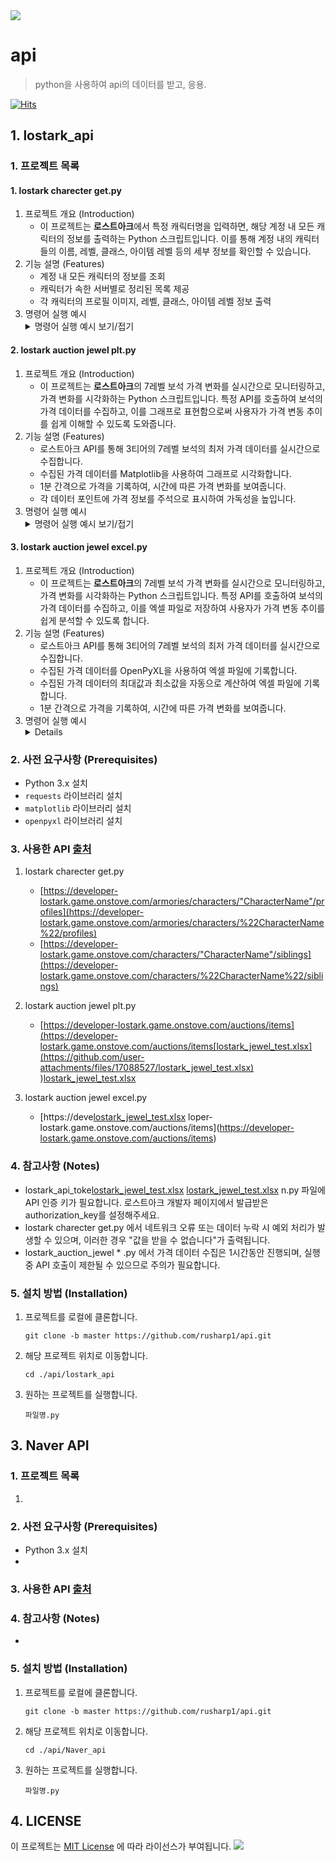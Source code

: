 <img src="https://capsule-render.vercel.app/api?type=waving&amp;color=BDBDC8&amp;height=150&amp;section=header">

# api

> python을 사용하여 api의 데이터를 받고, 응용.

[![Hits](https://hits.seeyoufarm.com/api/count/incr/badge.svg?url=https%3A%2F%2Fgithub.com%2Frusharp1%2Fapi&count_bg=%233B3B3B&title_bg=%23B178BE&icon=&icon_color=%23E7E7E7&title=hits&edge_flat=false)](https://hits.seeyoufarm.com)

## 1\. lostark\_api

### 1\. 프로젝트 목록

#### 1. lostark charecter get.py
1. 프로젝트 개요 (Introduction)
    * 이 프로젝트는 **로스트아크**에서 특정 캐릭터명을 입력하면, 해당 계정 내 모든 캐릭터의 정보를 출력하는 Python 스크립트입니다. 이를 통해 계정 내의 캐릭터들의 이름, 레벨, 클래스, 아이템 레벨 등의 세부 정보를 확인할 수 있습니다.
2. 기능 설명 (Features)
    * 계정 내 모든 캐릭터의 정보를 조회
    * 캐릭터가 속한 서버별로 정리된 목록 제공
    * 각 캐릭터의 프로필 이미지, 레벨, 클래스, 아이템 레벨 정보 출력
3. 명령어 실행 예시
    <details>
      <summary>명령어 실행 예시 보기/접기</summary>
    - 서버명 별로 캐릭터 개수가 출력되며, 프로필 조회가 되는 경우, 프로필을 링크로 제공
        <img src = "https://github.com/user-attachments/assets/799e1620-e08d-42e9-8cc4-fe79a4c1250f" alt = "명령어 실행 예시">
    </br>
      - 캐릭터 프로필 이미지를 찾을 수 없거나, 불러오지 않는 경우 링크가 노출되지 않음
         <img src = "https://github.com/user-attachments/assets/bcb8685e-9d8d-4384-90ae-1a60ca18252a" alt = "명령어 실행 예시">
    </details>
#### 2. lostark auction jewel plt.py
1. 프로젝트 개요 (Introduction)
    * 이 프로젝트는 **로스트아크**의 7레벨 보석 가격 변화를 실시간으로 모니터링하고, 가격 변화를 시각화하는 Python 스크립트입니다. 특정 API를 호출하여 보석의 가격 데이터를 수집하고, 이를 그래프로 표현함으로써 사용자가 가격 변동 추이를 쉽게 이해할 수 있도록 도와줍니다.
2. 기능 설명 (Features)
    * 로스트아크 API를 통해 3티어의 7레벨 보석의 최저 가격 데이터를 실시간으로 수집합니다.
    * 수집된 가격 데이터를 Matplotlib을 사용하여 그래프로 시각화합니다.
    * 1분 간격으로 가격을 기록하여, 시간에 따른 가격 변화를 보여줍니다.
    * 각 데이터 포인트에 가격 정보를 주석으로 표시하여 가독성을 높입니다.
3. 명령어 실행 예시
    <details>
      <summary>명령어 실행 예시 보기/접기</summary>
        <img src = "https://github.com/user-attachments/assets/96ca86fa-9123-431d-b29c-f3263234364a" alt = "명령어 실행 예시">
    </details>
#### 3. lostark auction jewel excel.py
1. 프로젝트 개요 (Introduction)
    * 이 프로젝트는 **로스트아크**의 7레벨 보석 가격 변화를 실시간으로 모니터링하고, 가격 변화를 시각화하는 Python 스크립트입니다. 특정 API를 호출하여 보석의 가격 데이터를 수집하고, 이를 엑셀 파일로 저장하여 사용자가 가격 변동 추이를 쉽게 분석할 수 있도록 합니다.
2. 기능 설명 (Features)
    * 로스트아크 API를 통해 3티어의 7레벨 보석의 최저 가격 데이터를 실시간으로 수집합니다.
    * 수집된 가격 데이터를 OpenPyXL을 사용하여 엑셀 파일에 기록합니다.
    * 수집된 가격 데이터의 최대값과 최소값을 자동으로 계산하여 엑셀 파일에 기록합니다.
    * 1분 간격으로 가격을 기록하여, 시간에 따른 가격 변화를 보여줍니다.
3. 명령어 실행 예시
      <details>
            <a href="https://github.com/user-attachments/files/17088528/lostark_jewel_test.xlsx" target="_blank">
          lostark_jewel_test.xlsx 파일 다운로드
        </a>
          </details>


### 2\. 사전 요구사항 \(Prerequisites\)

* Python 3.x 설치
* `requests` 라이브러리 설치
* `matplotlib` 라이브러리 설치
* `openpyxl` 라이브러리 설치

### 3. 사용한 API [출처](https://developer-lostark.game.onstove.com/)
1.  lostark charecter get.py
    * [https://developer-lostark.game.onstove.com/armories/characters/"CharacterName"/profiles](https://developer-lostark.game.onstove.com/armories/characters/%22CharacterName%22/profiles)
    * [https://developer-lostark.game.onstove.com/characters/"CharacterName"/siblings](https://developer-lostark.game.onstove.com/characters/%22CharacterName%22/siblings)
2. lostark auction jewel plt.py
    * [https://developer-lostark.game.onstove.com/auctions/items](https://developer-lostark.game.onstove.com/auctions/items[lostark_jewel_test.xlsx](https://github.com/user-attachments/files/17088527/lostark_jewel_test.xlsx)
)[lostark_jewel_test.xlsx](https://github.com/user-attachments/files/17088525/lostark_jewel_test.xlsx)

3. lostark auction jewel excel.py
    * [https://deve[lostark_jewel_test.xlsx](https://github.com/user-attachments/files/17088524/lostark_jewel_test.xlsx)
loper-lostark.game.onstove.com/auctions/items](https://developer-lostark.game.onstove.com/auctions/items)

### 4\. 참고사항 \(Notes\)

* lostark\_api\_toke[lostark_jewel_test.xlsx](https://github.com/user-attachments/files/17088519/lostark_jewel_test.xlsx)
[lostark_jewel_test.xlsx](https://github.com/user-attachments/files/17088518/lostark_jewel_test.xlsx)
n.py 파일에 API 인증 키가 필요합니다. 로스트아크 개발자 페이지에서 발급받은 authorization\_key를 설정해주세요.
* lostark charecter get.py 에서 네트워크 오류 또는 데이터 누락 시 예외 처리가 발생할 수 있으며, 이러한 경우 "값을 받을 수 없습니다"가 출력됩니다.
* lostark\_auction\_jewel \* .py 에서 가격 데이터 수집은 1시간동안 진행되며, 실행 중 API 호출이 제한될 수 있으므로 주의가 필요합니다.

### 5\. 설치 방법 \(Installation\)

1. 프로젝트를 로컬에 클론합니다.

    ```
    git clone -b master https://github.com/rusharp1/api.git
    ```
2. 해당 프로젝트 위치로 이동합니다.

    ```
    cd ./api/lostark_api
    ```
3. 원하는 프로젝트를 실행합니다.

    ```
    파일명.py
    ```
## 3\. Naver API
 
### 1\. 프로젝트 목록

1. 
### 2\. 사전 요구사항 \(Prerequisites\)

* Python 3.x 설치
* 

### 3. 사용한 API [출처](ㅁㄴㅇㅁㄴㅇ)


### 4\. 참고사항 \(Notes\)

* 
### 5\. 설치 방법 \(Installation\)

1. 프로젝트를 로컬에 클론합니다.

    ```
    git clone -b master https://github.com/rusharp1/api.git
    ```
2. 해당 프로젝트 위치로 이동합니다.

    ```
    cd ./api/Naver_api
    ```
3. 원하는 프로젝트를 실행합니다.

    ```
    파일명.py
    ```
## 4. LICENSE 
이 프로젝트는 [MIT License](LICENSE) 에 따라 라이선스가 부여됩니다.
<img src="https://capsule-render.vercel.app/api?type=waving&amp;color=BDBDC8&amp;height=150&amp;section=footer">
